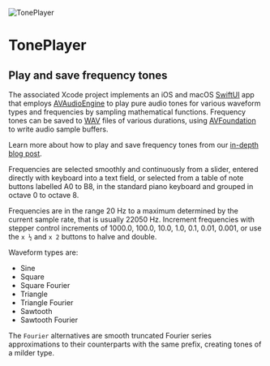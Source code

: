 ![TonePlayer](https://www.limit-point.com/assets/images/TonePlayer.jpg)
# TonePlayer
## Play and save frequency tones

The associated Xcode project implements an iOS and macOS [SwiftUI] app that employs [AVAudioEngine] to play pure audio tones for various waveform types and frequencies by sampling mathematical functions. Frequency tones can be saved to [WAV] files of various durations, using [AVFoundation] to write audio sample buffers. 

Learn more about how to play and save frequency tones from our [in-depth blog post](https://www.limit-point.com/blog/2023/tone-player).

Frequencies are selected smoothly and continuously from a slider, entered directly with keyboard into a text field, or selected from a table of note buttons labelled A0 to B8, in the standard piano keyboard and grouped in octave 0 to octave 8.

Frequencies are in the range 20 Hz to a maximum determined by the current sample rate, that is usually 22050 Hz. Increment frequencies with stepper control increments of 1000.0, 100.0, 10.0, 1.0, 0.1, 0.01, 0.001, or use the `x ½` and `x 2` buttons to halve and double.

Waveform types are:

- Sine
- Square
- Square Fourier
- Triangle
- Triangle Fourier
- Sawtooth
- Sawtooth Fourier

The `Fourier` alternatives are smooth truncated Fourier series approximations to their counterparts with the same prefix, creating tones of a milder type.

[SwiftUI]: https://developer.apple.com/tutorials/swiftui
[WAV]: https://en.wikipedia.org/wiki/WAV
[AVFoundation]: https://developer.apple.com/documentation/avfoundation
[AVAudioEngine]: https://developer.apple.com/documentation/avfaudio/avaudioengine
